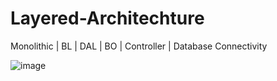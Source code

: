 # Layered-Architechture
Monolithic | BL | DAL | BO | Controller | Database Connectivity

![image](https://github.com/PD-Repo-Point/Layered-Architechture/assets/104901724/5e494fa6-f280-45e0-ab5b-05962ef99cdb)

